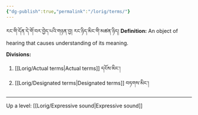 ```yaml
---
{"dg-publish":true,"permalink":"/lorig/terms/"}
---
```


རང་གི་དོན་དེ་གོ་བར་བྱེད་པའི་གཉན་བྱ། རང་ཉིད་མིང་གི་མཚན་ཉིད།
**Definition:** An object of hearing that causes understanding of its meaning.

**Divisions:**
1. [[Lorig/Actual terms\|Actual terms]] དངོས་མིང་།
2. [[Lorig/Designated terms\|Designated terms]] བཏགས་མིང་།

---
Up a level: [[Lorig/Expressive sound\|Expressive sound]]